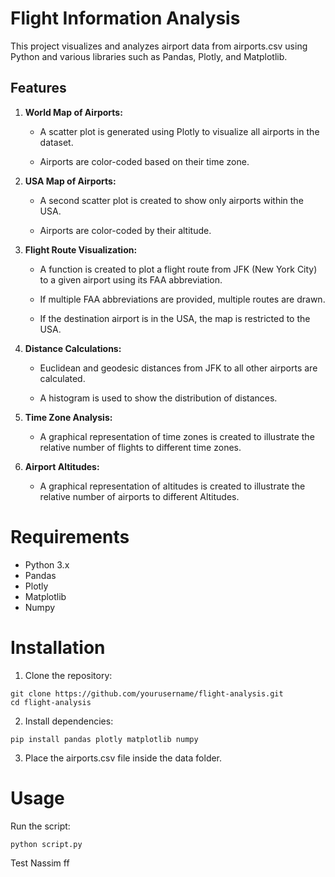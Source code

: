 # Flight Information Analysis

This project visualizes and analyzes airport data from airports.csv using Python and various libraries such as Pandas, Plotly, and Matplotlib.

## Features
1. **World Map of Airports:**

    - A scatter plot is generated using Plotly to visualize all airports in the dataset.

    - Airports are color-coded based on their time zone.

2. **USA Map of Airports:**

    - A second scatter plot is created to show only airports within the USA.

    - Airports are color-coded by their altitude.

3. **Flight Route Visualization:**

    - A function is created to plot a flight route from JFK (New York City) to a given airport using its FAA abbreviation.

    - If multiple FAA abbreviations are provided, multiple routes are drawn.

    - If the destination airport is in the USA, the map is restricted to the USA.

4. **Distance Calculations:**

    - Euclidean and geodesic distances from JFK to all other airports are calculated.

    - A histogram is used to show the distribution of distances.

5. **Time Zone Analysis:**

    - A graphical representation of time zones is created to illustrate the relative number of flights to different time zones.

6. **Airport Altitudes:**
    - A graphical representation of altitudes is created to illustrate the relative number of airports to different Altitudes.

# Requirements
- Python 3.x
- Pandas
- Plotly
- Matplotlib
- Numpy

# Installation

1. Clone the repository:

```
git clone https://github.com/yourusername/flight-analysis.git
cd flight-analysis
```

2. Install dependencies:
```
pip install pandas plotly matplotlib numpy
```

3. Place the airports.csv file inside the data folder.

# Usage
Run the script:
```
python script.py
```







Test Nassim ff
